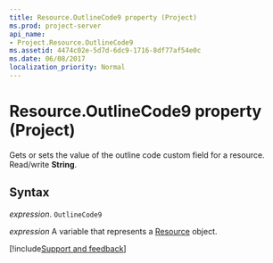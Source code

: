 ```yaml
---
title: Resource.OutlineCode9 property (Project)
ms.prod: project-server
api_name:
- Project.Resource.OutlineCode9
ms.assetid: 4474c02e-5d7d-6dc9-1716-8df77af54e0c
ms.date: 06/08/2017
localization_priority: Normal
---
```



# Resource.OutlineCode9 property (Project)

 Gets or sets the value of the outline code custom field for a resource. Read/write **String**.


## Syntax

_expression_. `OutlineCode9`

_expression_ A variable that represents a [Resource](./Project.Resource.md) object.

[!include[Support and feedback](~/includes/feedback-boilerplate.md)]